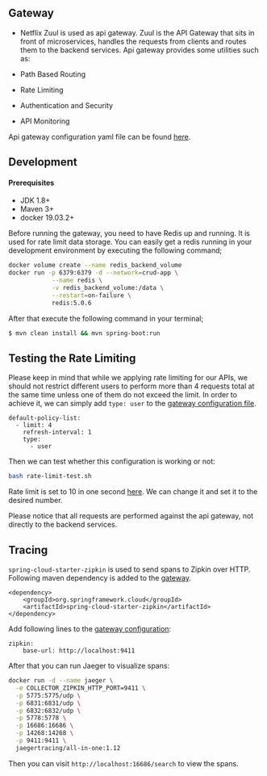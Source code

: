 ## Gateway

- Netflix Zuul is used as api gateway. Zuul is the API Gateway that sits in front of microservices, handles the requests from clients and routes them to the backend services. Api gateway provides some utilities such as:

- Path Based Routing
- Rate Limiting
- Authentication and Security
- API Monitoring

Api gateway configuration yaml file can be found [here](./src/main/resources/application.yml).

## Development

#### Prerequisites
* JDK 1.8+
* Maven 3+
* docker 19.03.2+

Before running the gateway, you need to have Redis up and running. It is used for rate limit data storage. You can easily get a redis running in your development environment by executing the following command;

```bash
docker volume create --name redis_backend_volume
docker run -p 6379:6379 -d --network=crud-app \
            --name redis \
            -v redis_backend_volume:/data \
            --restart=on-failure \
            redis:5.0.6
```

After that execute the following command in your terminal;

```bash
$ mvn clean install && mvn spring-boot:run
```

## Testing the Rate Limiting
Please keep in mind that while we applying rate limiting for our APIs, we should not restrict different users to perform more than 4 requests total at the same time unless one of them do not exceed the limit. In order to achieve it, we can simply add `type: user`
to the [gateway configuration file](./src/main/resources/application.yml).

```
default-policy-list:
  - limit: 4
    refresh-interval: 1
    type:
      - user
```

Then we can test whether this configuration is working or not:

```bash
bash rate-limit-test.sh
```

Rate limit is set to 10 in one second [here](./src/main/resources/application.yml). We can change it and set it to the desired number.

Please notice that all requests are performed against the api gateway, not directly to the backend services.

## Tracing
`spring-cloud-starter-zipkin` is used to send spans to Zipkin over HTTP. Following maven dependency is added to the [gateway](gateway/pom.xml).
```
<dependency>
    <groupId>org.springframework.cloud</groupId>
    <artifactId>spring-cloud-starter-zipkin</artifactId>
</dependency>
```

Add following lines to the [gateway configuration](./src/main/resources/application.yml):

```
zipkin:
    base-url: http://localhost:9411
```

After that you can run Jaeger to visualize spans:

```bash
docker run -d --name jaeger \
  -e COLLECTOR_ZIPKIN_HTTP_PORT=9411 \
  -p 5775:5775/udp \
  -p 6831:6831/udp \
  -p 6832:6832/udp \
  -p 5778:5778 \
  -p 16686:16686 \
  -p 14268:14268 \
  -p 9411:9411 \
  jaegertracing/all-in-one:1.12
```

Then you can visit `http://localhost:16686/search` to view the spans.
